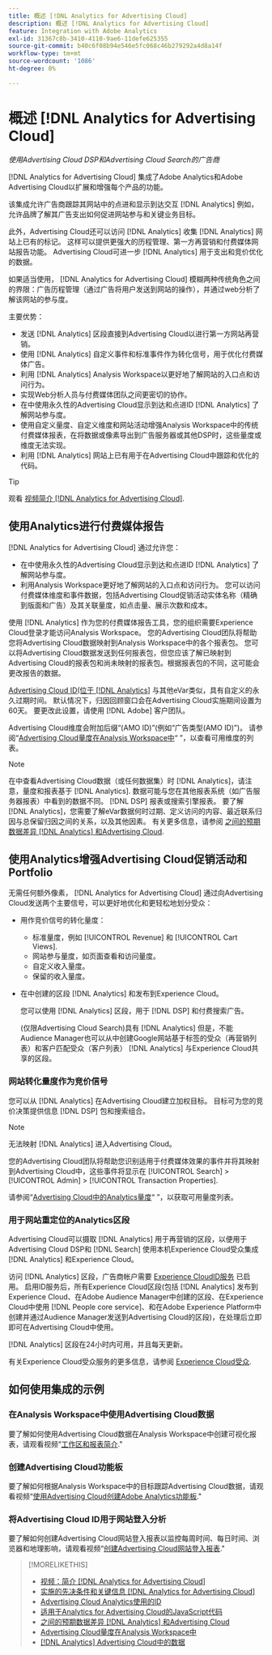 ```yaml
---
title: 概述 [!DNL Analytics for Advertising Cloud]
description: 概述 [!DNL Analytics for Advertising Cloud]
feature: Integration with Adobe Analytics
exl-id: 31367c8b-3410-4110-9ae6-11defe625355
source-git-commit: b40c6f08b94e546e5fc068c46b279292a4d8a14f
workflow-type: tm+mt
source-wordcount: '1086'
ht-degree: 0%

---
```


# 概述 [!DNL Analytics for Advertising Cloud]

*使用Advertising Cloud DSP和Advertising Cloud Search的广告商*

[!DNL Analytics for Advertising Cloud] 集成了Adobe Analytics和Adobe Advertising Cloud以扩展和增强每个产品的功能。

该集成允许广告商跟踪其网站中的点进和显示到达交互 [!DNL Analytics] 例如，允许品牌了解其广告支出如何促进网站参与和关键业务目标。

此外，Advertising Cloud还可以访问 [!DNL Analytics] 收集 [!DNL Analytics] 网站上已有的标记。 这样可以提供更强大的历程管理、第一方再营销和付费媒体网站报告功能。 Advertising Cloud可进一步 [!DNL Analytics] 用于支出和竞价优化的数据。

如果适当使用， [!DNL Analytics for Advertising Cloud] 模糊两种传统角色之间的界限：广告历程管理（通过广告将用户发送到网站的操作），并通过web分析了解该网站的参与度。

主要优势：

* 发送 [!DNL Analytics] 区段直接到Advertising Cloud以进行第一方网站再营销。
* 使用 [!DNL Analytics] 自定义事件和标准事件作为转化信号，用于优化付费媒体广告。
* 利用 [!DNL Analytics] Analysis Workspace以更好地了解网站的入口点和访问行为。
* 实现Web分析人员与付费媒体团队之间更密切的协作。
* 在中使用永久性的Advertising Cloud显示到达和点进ID [!DNL Analytics] 了解网站参与度。
* 使用自定义量度、自定义维度和网站活动增强Analysis Workspace中的传统付费媒体报表，在将数据或像素导出到广告服务器或其他DSP时，这些量度或维度无法实现。
* 利用 [!DNL Analytics] 网站上已有用于在Advertising Cloud中跟踪和优化的代码。

>[!TIP]
>
> 观看 [视频简介 [!DNL Analytics for Advertising Cloud]](https://experienceleague.adobe.com/docs/advertising-cloud-learn/tutorials/analytics/intro-a4adc.html?lang=en#analytics).

## 使用Analytics进行付费媒体报告

[!DNL Analytics for Advertising Cloud] 通过允许您：

* 在中使用永久性的Advertising Cloud显示到达和点进ID [!DNL Analytics] 了解网站参与度。
* 利用Analysis Workspace更好地了解网站的入口点和访问行为。 您可以访问付费媒体维度和事件数据，包括Advertising Cloud促销活动实体名称（精确到版面和广告）及其关联量度，如点击量、展示次数和成本。

使用 [!DNL Analytics] 作为您的付费媒体报告工具，您的组织需要Experience Cloud登录才能访问Analysis Workspace。 您的Advertising Cloud团队将帮助您将Advertising Cloud数据映射到Analysis Workspace中的各个报表包。 您可以将Advertising Cloud数据发送到任何报表包，但您应该了解已映射到Advertising Cloud的报表包和尚未映射的报表包。根据报表包的不同，这可能会更改报告的数据。

[Advertising Cloud ID(位于 [!DNL Analytics]](ids.md) 与其他eVar类似，具有自定义的永久过期时间。 默认情况下，归因回顾窗口会在Advertising Cloud实施期间设置为60天。 要更改此设置，请使用 [!DNL Adobe] 客户团队。

Advertising Cloud维度会附加后缀“(AMO ID)”(例如“广告类型(AMO ID)”)。 请参阅“[Advertising Cloud量度在Analysis Workspace中](advertising-cloud-metrics-in-analytics.md)“ ”，以查看可用维度的列表。

>[!NOTE]
>
> 在中查看Advertising Cloud数据（或任何数据集）时 [!DNL Analytics]，请注意，量度和报表基于 [!DNL Analytics]. 数据可能与您在其他报表系统（如广告服务器报表）中看到的数据不同。 [!DNL DSP] 报表或搜索引擎报表。 要了解 [!DNL Analytics]，您需要了解eVar数据何时过期、定义访问的内容、最近联系归因与总保留归因之间的关系，以及其他因素。 有关更多信息，请参阅 [之间的预期数据差异 [!DNL Analytics] 和Advertising Cloud](data-variances.md).

## 使用Analytics增强Advertising Cloud促销活动和Portfolio

无需任何额外像素， [!DNL Analytics for Advertising Cloud] 通过向Advertising Cloud发送两个主要信号，可以更好地优化和更轻松地划分受众：

* 用作竞价信号的转化量度：
   * 标准量度，例如 [!UICONTROL Revenue] 和 [!UICONTROL Cart Views].
   * 网站参与量度，如页面查看和访问量度。
   * 自定义收入量度。
   * 保留的收入量度。
* 在中创建的区段 [!DNL Analytics] 和发布到Experience Cloud。

   您可以使用 [!DNL Analytics] 区段，用于 [!DNL DSP] 和付费搜索广告。

   (仅限Advertising Cloud Search)具有 [!DNL Analytics] 但是，不能Audience Manager也可以从中创建Google网站基于标签的受众（再营销列表）和客户匹配受众（客户列表） [!DNL Analytics] 与Experience Cloud共享的区段。

### 网站转化量度作为竞价信号

您可以从 [!DNL Analytics] 在Advertising Cloud建立加权目标。 目标可为您的竞价决策提供信息 [!DNL DSP] 包和搜索组合。

>[!NOTE]
>
> 无法映射 [!DNL Analytics] 进入Advertising Cloud。

您的Advertising Cloud团队将帮助您识别适用于付费媒体效果的事件并将其映射到Advertising Cloud中，这些事件将显示在 [!UICONTROL Search] > [!UICONTROL Admin] > [!UICONTROL Transaction Properties].

请参阅“[Advertising Cloud中的Analytics量度](analytics-data-in-advertising-cloud.md)“ ”，以获取可用量度列表。

### 用于网站重定位的Analytics区段

Advertising Cloud可以摄取 [!DNL Analytics] 用于再营销的区段，以便用于Advertising Cloud DSP和 [!DNL Search] 使用本机Experience Cloud受众集成 [!DNL Analytics] 和Experience Cloud。

访问 [!DNL Analytics] 区段，广告商帐户需要 [Experience CloudID服务](https://experienceleague.adobe.com/docs/id-service/using/home.html) 已启用。 启用ID服务后，所有Experience Cloud区段(包括 [!DNL Analytics] 发布到Experience Cloud、在Adobe Audience Manager中创建的区段、在Experience Cloud中使用 [!DNL People core service]、和在Adobe Experience Platform中创建并通过Audience Manager发送到Advertising Cloud的区段)，在处理后立即即可在Advertising Cloud中使用。

[!DNL Analytics] 区段在24小时内可用，并且每天更新。

有关Experience Cloud受众服务的更多信息，请参阅 [Experience Cloud受众](https://experienceleague.adobe.com/docs/core-services/interface/audiences/audience-library.html).

## 如何使用集成的示例

### 在Analysis Workspace中使用Advertising Cloud数据

要了解如何使用Advertising Cloud数据在Analysis Workspace中创建可视化报表，请观看视频“[工作区和报表简介](https://experienceleague.adobe.com/docs/advertising-cloud-learn/tutorials/analytics/analytics-analysis-workspace-a4adc.html).&quot;

### 创建Advertising Cloud功能板

要了解如何根据Analysis Workspace中的目标跟踪Advertising Cloud数据，请观看视频“[使用Advertising Cloud创建Adobe Analytics功能板](https://experienceleague.adobe.com/docs/advertising-cloud-learn/tutorials/analytics/analytics-dashboards-a4adc.html).&quot;

### 将Advertising Cloud ID用于网站登入分析

要了解如何创建Advertising Cloud网站登入报表以监控每周时间、每日时间、浏览器和地理影响，请观看视频“[创建Advertising Cloud网站登入报表](https://experienceleague.adobe.com/docs/advertising-cloud-learn/tutorials/analytics/analytics-site-entry-a4adc.html).&quot;

>[!MORELIKETHIS]
>
>* [视频：简介 [!DNL Analytics for Advertising Cloud]](https://experienceleague.adobe.com/docs/advertising-cloud-learn/tutorials/analytics/intro-a4adc.html)
>* [实施的先决条件和关键信息 [!DNL Analytics for Advertising Cloud]](prerequisites.md)
>* [Advertising Cloud Analytics使用的ID](ids.md)
>* [适用于Analytics for Advertising Cloud的JavaScript代码](/help/integrations/analytics/javascript.md)
>* [之间的预期数据差异 [!DNL Analytics] 和Advertising Cloud](data-variances.md)
>* [Advertising Cloud量度在Analysis Workspace中](/help/integrations/analytics/advertising-cloud-metrics-in-analytics.md)
>* [[!DNL Analytics] Advertising Cloud中的数据](/help/integrations/analytics/analytics-data-in-advertising-cloud.md)

